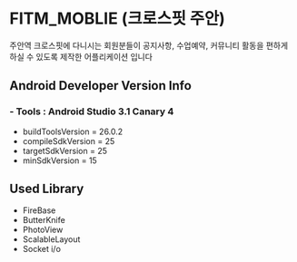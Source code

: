 # FITM_MOBLIE (크로스핏 주안)
주안역 크로스핏에 다니시는 회원분들이 공지사항, 수업예약, 커뮤니티 활동을 편하게 하실 수 있도록 제작한 어플리케이션 입니다

## Android Developer Version Info
### - Tools : Android Studio 3.1 Canary 4
- buildToolsVersion = 26.0.2
- compileSdkVersion = 25
- targetSdkVersion = 25
- minSdkVersion = 15

## Used Library
- FireBase
- ButterKnife
- PhotoView
- ScalableLayout
- Socket i/o
